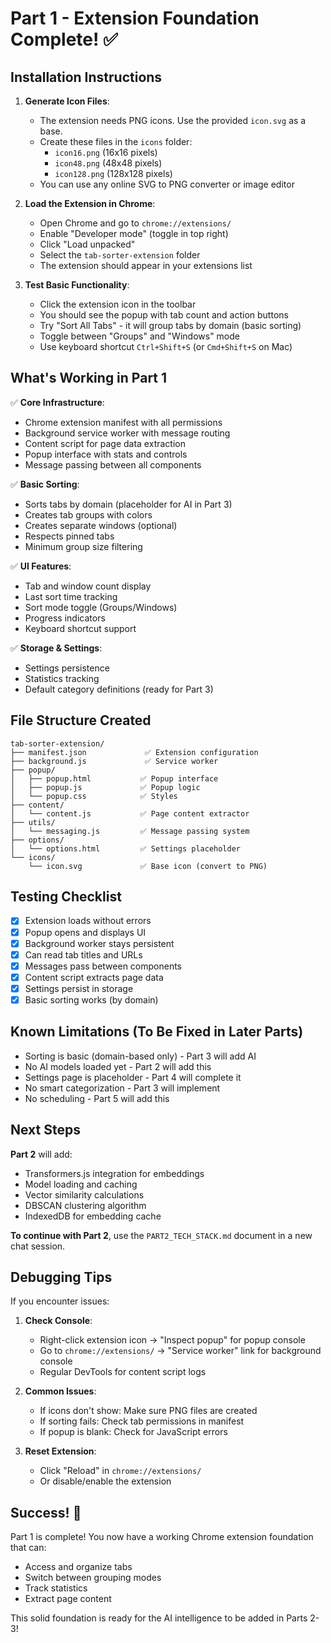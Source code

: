 # Part 1 - Extension Foundation Complete! ✅

## Installation Instructions

1. **Generate Icon Files**:
   - The extension needs PNG icons. Use the provided `icon.svg` as a base.
   - Create these files in the `icons` folder:
     - `icon16.png` (16x16 pixels)
     - `icon48.png` (48x48 pixels)  
     - `icon128.png` (128x128 pixels)
   - You can use any online SVG to PNG converter or image editor

2. **Load the Extension in Chrome**:
   - Open Chrome and go to `chrome://extensions/`
   - Enable "Developer mode" (toggle in top right)
   - Click "Load unpacked"
   - Select the `tab-sorter-extension` folder
   - The extension should appear in your extensions list

3. **Test Basic Functionality**:
   - Click the extension icon in the toolbar
   - You should see the popup with tab count and action buttons
   - Try "Sort All Tabs" - it will group tabs by domain (basic sorting)
   - Toggle between "Groups" and "Windows" mode
   - Use keyboard shortcut `Ctrl+Shift+S` (or `Cmd+Shift+S` on Mac)

## What's Working in Part 1

✅ **Core Infrastructure**:
- Chrome extension manifest with all permissions
- Background service worker with message routing
- Content script for page data extraction
- Popup interface with stats and controls
- Message passing between all components

✅ **Basic Sorting**:
- Sorts tabs by domain (placeholder for AI in Part 3)
- Creates tab groups with colors
- Creates separate windows (optional)
- Respects pinned tabs
- Minimum group size filtering

✅ **UI Features**:
- Tab and window count display
- Last sort time tracking
- Sort mode toggle (Groups/Windows)
- Progress indicators
- Keyboard shortcut support

✅ **Storage & Settings**:
- Settings persistence
- Statistics tracking
- Default category definitions (ready for Part 3)

## File Structure Created

```
tab-sorter-extension/
├── manifest.json             ✅ Extension configuration
├── background.js             ✅ Service worker
├── popup/
│   ├── popup.html           ✅ Popup interface
│   ├── popup.js             ✅ Popup logic
│   └── popup.css            ✅ Styles
├── content/
│   └── content.js           ✅ Page content extractor
├── utils/
│   └── messaging.js         ✅ Message passing system
├── options/
│   └── options.html         ✅ Settings placeholder
└── icons/
    └── icon.svg             ✅ Base icon (convert to PNG)
```

## Testing Checklist

- [x] Extension loads without errors
- [x] Popup opens and displays UI
- [x] Background worker stays persistent
- [x] Can read tab titles and URLs
- [x] Messages pass between components
- [x] Content script extracts page data
- [x] Settings persist in storage
- [x] Basic sorting works (by domain)

## Known Limitations (To Be Fixed in Later Parts)

- Sorting is basic (domain-based only) - Part 3 will add AI
- No AI models loaded yet - Part 2 will add this
- Settings page is placeholder - Part 4 will complete it
- No smart categorization - Part 3 will implement
- No scheduling - Part 5 will add this

## Next Steps

**Part 2** will add:
- Transformers.js integration for embeddings
- Model loading and caching
- Vector similarity calculations
- DBSCAN clustering algorithm
- IndexedDB for embedding cache

**To continue with Part 2**, use the `PART2_TECH_STACK.md` document in a new chat session.

## Debugging Tips

If you encounter issues:

1. **Check Console**:
   - Right-click extension icon → "Inspect popup" for popup console
   - Go to `chrome://extensions/` → "Service worker" link for background console
   - Regular DevTools for content script logs

2. **Common Issues**:
   - If icons don't show: Make sure PNG files are created
   - If sorting fails: Check tab permissions in manifest
   - If popup is blank: Check for JavaScript errors

3. **Reset Extension**:
   - Click "Reload" in `chrome://extensions/`
   - Or disable/enable the extension

## Success! 🎉

Part 1 is complete! You now have a working Chrome extension foundation that can:
- Access and organize tabs
- Switch between grouping modes
- Track statistics
- Extract page content

This solid foundation is ready for the AI intelligence to be added in Parts 2-3!
